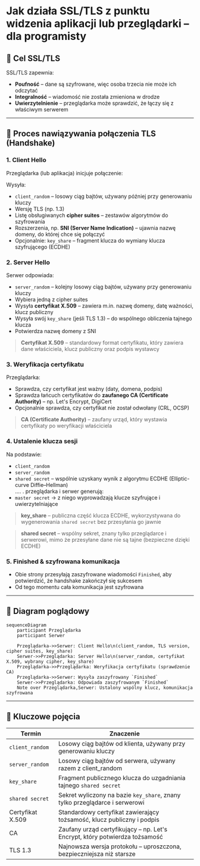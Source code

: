 
# Jak działa SSL/TLS z punktu widzenia aplikacji lub przeglądarki – dla programisty

## 🔐 Cel SSL/TLS

SSL/TLS zapewnia:
- **Poufność** – dane są szyfrowane, więc osoba trzecia nie może ich odczytać  
- **Integralność** – wiadomość nie została zmieniona w drodze   
- **Uwierzytelnienie** – przeglądarka może sprawdzić, że łączy się z właściwym serwerem

---

## 🔄 Proces nawiązywania połączenia TLS (Handshake)

### 1. **Client Hello**  
Przeglądarka (lub aplikacja) inicjuje połączenie: 
 
Wysyła:
- `client_random` – losowy ciąg bajtów, używany później przy generowaniu kluczy   
- Wersję TLS (np. 1.3)  
- Listę obsługiwanych **cipher suites** – zestawów algorytmów do szyfrowania  
- Rozszerzenia, np. **SNI (Server Name Indication)** – ujawnia nazwę domeny, do której chce się połączyć  
- Opcjonalnie: `key_share` – fragment klucza do wymiany klucza szyfrującego (ECDHE)

### 2. **Server Hello**  
Serwer odpowiada:

- `server_random` – kolejny losowy ciąg bajtów, używany przy generowaniu kluczy  
- Wybiera jedną z cipher suites 
- Wysyła **certyfikat X.509** – zawiera m.in. nazwę domeny, datę ważności, klucz publiczny  
- Wysyła swój `key_share` (jeśli TLS 1.3) – do wspólnego obliczenia tajnego klucza  
- Potwierdza nazwę domeny z SNI

> **Certyfikat X.509** – standardowy format certyfikatu, który zawiera dane właściciela, klucz publiczny oraz podpis wystawcy

### 3. **Weryfikacja certyfikatu**  
Przeglądarka:
- Sprawdza, czy certyfikat jest ważny (daty, domena, podpis)  
- Sprawdza łańcuch certyfikatów do **zaufanego CA (Certificate Authority)** – np. Let's Encrypt, DigiCert  
- Opcjonalnie sprawdza, czy certyfikat nie został odwołany (CRL, OCSP)

> **CA (Certificate Authority)** – zaufany urząd, który wystawia certyfikaty po weryfikacji właściciela

### 4. **Ustalenie klucza sesji**

Na podstawie:
- `client_random`  
- `server_random`  
- `shared secret` – wspólnie uzyskany wynik z algorytmu ECDHE (Elliptic-curve Diffie–Hellman)  
....
. przeglądarka i serwer generują:
- `master secret` → z niego wyprowadzają klucze szyfrujące i uwierzytelniające  

> **key_share** – publiczna część klucza ECDHE, wykorzystywana do wygenerowania `shared secret` bez przesyłania go jawnie

> **shared secret** – wspólny sekret, znany tylko przeglądarce i serwerowi, mimo że przesyłane dane nie są tajne (bezpieczne dzięki ECDHE)

### 5. **Finished & szyfrowana komunikacja**  
- Obie strony przesyłają zaszyfrowane wiadomości `Finished`, aby potwierdzić, że handshake zakończył się sukcesem  
- Od tego momentu cała komunikacja jest szyfrowana

---

## 🧠 Diagram poglądowy

```mermaid
sequenceDiagram
    participant Przeglądarka
    participant Serwer

    Przeglądarka->>Serwer: Client Hello\n(client_random, TLS version, cipher suites, key_share)
    Serwer->>Przeglądarka: Server Hello\n(server_random, certyfikat X.509, wybrany cipher, key_share)
    Przeglądarka->>Przeglądarka: Weryfikacja certyfikatu (sprawdzenie CA)
    Przeglądarka->>Serwer: Wysyła zaszyfrowany `Finished`
    Serwer->>Przeglądarka: Odpowiada zaszyfrowanym `Finished`
    Note over Przeglądarka,Serwer: Ustalony wspólny klucz, komunikacja szyfrowana
```

---

## 📌 Kluczowe pojęcia

| Termin            | Znaczenie                                                                 |
|-------------------|--------------------------------------------------------------------------|
| `client_random`   | Losowy ciąg bajtów od klienta, używany przy generowaniu kluczy           |
| `server_random`   | Losowy ciąg bajtów od serwera, używany razem z client_random             |
| `key_share`       | Fragment publicznego klucza do uzgadniania tajnego `shared secret`       |
| `shared secret`   | Sekret wyliczony na bazie `key_share`, znany tylko przeglądarce i serwerowi |
| Certyfikat X.509  | Standardowy certyfikat zawierający tożsamość, klucz publiczny i podpis   |
| CA                | Zaufany urząd certyfikujący – np. Let's Encrypt, który potwierdza tożsamość |
| TLS 1.3           | Najnowsza wersja protokołu – uproszczona, bezpieczniejsza niż starsze    |
